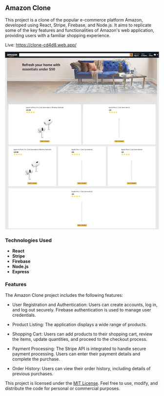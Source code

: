 ## Amazon Clone

This project is a clone of the popular e-commerce platform Amazon, developed using React, Stripe, Firebase, and Node.js. It aims to replicate some of the key features and functionalities of Amazon's web application, providing users with a familiar shopping experience.

Live: https://clone-cd4d8.web.app/

<img src = "clone.png" />

### Technologies Used

- **React**
- **Stripe**
- **Firebase**
- **Node.js**
- **Express**

### Features

The Amazon Clone project includes the following features:

- User Registration and Authentication: Users can create accounts, log in, and log out securely. Firebase authentication is used to manage user credentials.

- Product Listing: The application displays a wide range of products.

- Shopping Cart: Users can add products to their shopping cart, review the items, update quantities, and proceed to the checkout process.

- Payment Processing: The Stripe API is integrated to handle secure payment processing. Users can enter their payment details and complete the purchase.

- Order History: Users can view their order history, including details of previous purchases.


This project is licensed under the [MIT License](LICENSE.md). Feel free to use, modify, and distribute the code for personal or commercial purposes.
